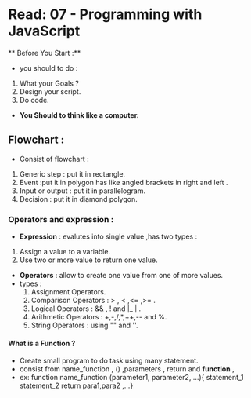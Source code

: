 # Read: 07 - Programming with JavaScript

 ** Before You Start :**
  - you should to do :
  1. What your Goals ?
  1. Design your script.
  1. Do code.
 
 - **You Should to think like a computer.**

 ## Flowchart :
  - Consist of flowchart :
  1. Generic step : put it in rectangle.
  1. Event :put it in polygon has like angled brackets in right and left .
  1. Input or output : put it in parallelogram.
  1. Decision : put it in diamond polygon.

 ### Operators and expression :
  - __Expression__ : evalutes into single value ,has two types :
   1. Assign a value to a variable.
   1. Use two or more value to return one value.
  
  - __Operators__ : allow to create one value from one of more values.
   - types :
      1. Assignment Operators.
      1. Comparison Operators : > , < ,<= ,>= .
      1. Logical Operators : && , ! and  |_ | .
      1. Arithmetic Operators : +,-,/,*,++,-- and %.
      1. String Operators : using "" and ''.
    
    
#### What is a Function ?
    
- Create small program to do task using many statement.
- consist from name_function , () ,parameters , return and **function** ,
- ex: function name_function (parameter1, parameter2, ...){ 
   statement_1
   statement_2
  return para1,para2 ,...}
